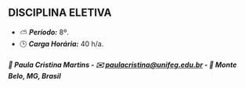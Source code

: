 ## DISCIPLINA ELETIVA

* :partly_sunny: ***Período:*** 8º.
* :clock3: ***Carga Horária:*** 40 h/a.

##### :busts_in_silhouette: Paula Cristina Martins - :envelope: paulacristina@unifeg.edu.br - :house_with_garden: Monte Belo, MG, Brasil
